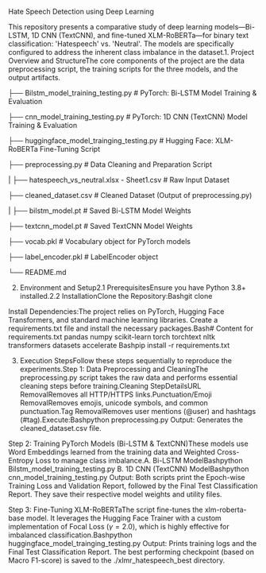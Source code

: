 Hate Speech Detection using Deep Learning

This repository presents a comparative study of deep learning models—Bi-LSTM, 1D CNN (TextCNN), and fine-tuned XLM-RoBERTa—for binary text classification: 'Hatespeech' vs. 'Neutral'. The models are specifically configured to address the inherent class imbalance in the dataset.1. Project Overview and StructureThe core components of the project are the data preprocessing script, the training scripts for the three models, and the output artifacts.

├── Bilstm_model_training_testing.py        # PyTorch: Bi-LSTM Model Training & Evaluation

├── cnn_model_training_testing.py           # PyTorch: 1D CNN (TextCNN) Model Training & Evaluation

├── huggingface_model_trainging_testing.py  # Hugging Face: XLM-RoBERTa Fine-Tuning Script

├── preprocessing.py                        # Data Cleaning and Preparation Script

|
├── hatespeech_vs_neutral.xlsx - Sheet1.csv # Raw Input Dataset

├── cleaned_dataset.csv                     # Cleaned Dataset (Output of preprocessing.py)

|
├── bilstm_model.pt                         # Saved Bi-LSTM Model Weights

├── textcnn_model.pt                        # Saved TextCNN Model Weights

├── vocab.pkl                               # Vocabulary object for PyTorch models

├── label_encoder.pkl                       # LabelEncoder object

└── README.md                               

2. Environment and Setup2.1 PrerequisitesEnsure you have Python 3.8+ installed.2.2 InstallationClone the Repository:Bashgit clone 

Install Dependencies:The project relies on PyTorch, Hugging Face Transformers, and standard machine learning libraries. Create a requirements.txt file and install the necessary packages.Bash# Content for requirements.txt
pandas
numpy
scikit-learn
torch
torchtext
nltk
transformers
datasets
accelerate
Bashpip install -r requirements.txt

3. Execution StepsFollow these steps sequentially to reproduce the experiments.Step 1: Data Preprocessing and CleaningThe preprocessing.py script takes the raw data and performs essential cleaning steps before training.Cleaning StepDetailsURL RemovalRemoves all HTTP/HTTPS links.Punctuation/Emoji RemovalRemoves emojis, unicode symbols, and common punctuation.Tag RemovalRemoves user mentions (@user) and hashtags (#tag).Execute:Bashpython preprocessing.py
Output: Generates the cleaned_dataset.csv file.

Step 2: Training PyTorch Models (Bi-LSTM & TextCNN)These models use Word Embeddings learned from the training data and Weighted Cross-Entropy Loss to manage class imbalance.A. Bi-LSTM ModelBashpython Bilstm_model_training_testing.py
B. 1D CNN (TextCNN) ModelBashpython cnn_model_training_testing.py
Output: Both scripts print the Epoch-wise Training Loss and Validation Report, followed by the Final Test Classification Report. They save their respective model weights and utility files.

Step 3: Fine-Tuning XLM-RoBERTaThe script fine-tunes the xlm-roberta-base model. It leverages the Hugging Face Trainer with a custom implementation of Focal Loss ($\gamma=2.0$), which is highly effective for imbalanced classification.Bashpython huggingface_model_trainging_testing.py
Output: Prints training logs and the Final Test Classification Report. The best performing checkpoint (based on Macro F1-score) is saved to the ./xlmr_hatespeech_best directory.